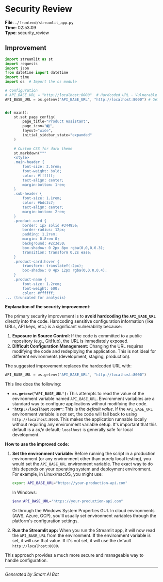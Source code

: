 # Security Review

**File**: `./frontend/streamlit_app.py`  
**Time**: 02:53:09  
**Type**: security_review

## Improvement

```python
import streamlit as st
import requests
import json
from datetime import datetime
import time
import os  # Import the os module

# Configuration
# API_BASE_URL = "http://localhost:8000"  # Hardcoded URL - Vulnerable
API_BASE_URL = os.getenv("API_BASE_URL", "http://localhost:8000") # Get from environment variable


def main():
    st.set_page_config(
        page_title="Product Assistant",
        page_icon="🛍️",
        layout="wide",
        initial_sidebar_state="expanded"
    )
    
    # Custom CSS for dark theme
    st.markdown("""
    <style>
    .main-header {
        font-size: 2.5rem;
        font-weight: bold;
        color: #ffffff;
        text-align: center;
        margin-bottom: 1rem;
    }
    .sub-header {
        font-size: 1.1rem;
        color: #bdc3c7;
        text-align: center;
        margin-bottom: 2rem;
    }
    .product-card {
        border: 1px solid #34495e;
        border-radius: 12px;
        padding: 1.2rem;
        margin: 0.8rem 0;
        background: #2c3e50;
        box-shadow: 0 2px 8px rgba(0,0,0,0.3);
        transition: transform 0.2s ease;
    }
    .product-card:hover {
        transform: translateY(-2px);
        box-shadow: 0 4px 12px rgba(0,0,0,0.4);
    }
    .product-name {
        font-size: 1.2rem;
        font-weight: 600;
        color: #ffffff;
... (truncated for analysis)
```

**Explanation of the security improvement:**

The primary security improvement is to **avoid hardcoding the `API_BASE_URL`** directly into the code.  Hardcoding sensitive configuration information (like URLs, API keys, etc.) is a significant vulnerability because:

1.  **Exposure in Source Control:**  If the code is committed to a public repository (e.g., GitHub), the URL is immediately exposed.
2.  **Difficult Configuration Management:**  Changing the URL requires modifying the code and redeploying the application. This is not ideal for different environments (development, staging, production).

The suggested improvement replaces the hardcoded URL with:

```python
API_BASE_URL = os.getenv("API_BASE_URL", "http://localhost:8000")
```

This line does the following:

*   **`os.getenv("API_BASE_URL")`:**  This attempts to read the value of the environment variable named `API_BASE_URL`. Environment variables are a standard way to configure applications without modifying the code.
*   **`"http://localhost:8000"`:** This is the *default value*. If the `API_BASE_URL` environment variable is *not* set, the code will fall back to using `http://localhost:8000`. This makes the application runnable locally without requiring any environment variable setup.  It's important that this default is a *safe* default; `localhost` is generally safe for local development.

**How to use the improved code:**

1.  **Set the environment variable:**  Before running the script in a production environment (or any environment other than purely local testing), you would set the `API_BASE_URL` environment variable.  The exact way to do this depends on your operating system and deployment environment.  For example, in Linux/macOS, you might use:

    ```bash
    export API_BASE_URL="https://your-production-api.com"
    ```

    In Windows:

    ```powershell
    $env:API_BASE_URL="https://your-production-api.com"
    ```

    Or through the Windows System Properties GUI.  In cloud environments (AWS, Azure, GCP), you'll usually set environment variables through the platform's configuration settings.

2.  **Run the Streamlit app:**  When you run the Streamlit app, it will now read the `API_BASE_URL` from the environment.  If the environment variable is set, it will use that value. If it's not set, it will use the default `http://localhost:8000`.

This approach provides a much more secure and manageable way to handle configuration.

---
*Generated by Smart AI Bot*
